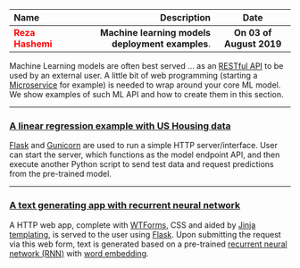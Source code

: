| Name | Description | Date
| :- |-------------: | :-:
|<font color=red>__Reza Hashemi__</font>| __Machine learning models deployment examples__.  | __On 03 of August 2019__


Machine Learning models are often best served ... as an [RESTful API](https://restfulapi.net/) to be used by an external user. A little bit of web programming (starting a [Microservice](https://smartbear.com/solutions/microservices/) for example) is needed to wrap around your core ML model. We show examples of such ML API and how to create them in this section.

---

### [A linear regression example with US Housing data](https://github.com/rezapci/Machine-Learning-with-Python/tree/master/Deployment/Linear_regression)
[Flask](http://flask.pocoo.org/) and [Gunicorn](https://gunicorn.org/) are used to run a simple HTTP server/interface. User can start the server, which functions as the model endpoint API, and then execute another Python script to send test data and request predictions from the pre-trained model.

---

### [A text generating app with recurrent neural network](https://github.com/tirthajyoti/Machine-Learning-with-Python/tree/master/Deployment/rnn_app)
A HTTP web app, complete with [WTForms](https://wtforms.readthedocs.io/en/stable/crash_course.html), CSS and aided by [Jinja templating](http://jinja.pocoo.org/docs/2.10/), is served to the user using [Flask](http://flask.pocoo.org/). Upon submitting the request via this web form, text is generated based on a pre-trained [recurrent neural network (RNN)](https://skymind.ai/wiki/lstm) with [word embedding](http://deeplearning.net/tutorial/rnnslu.html).
